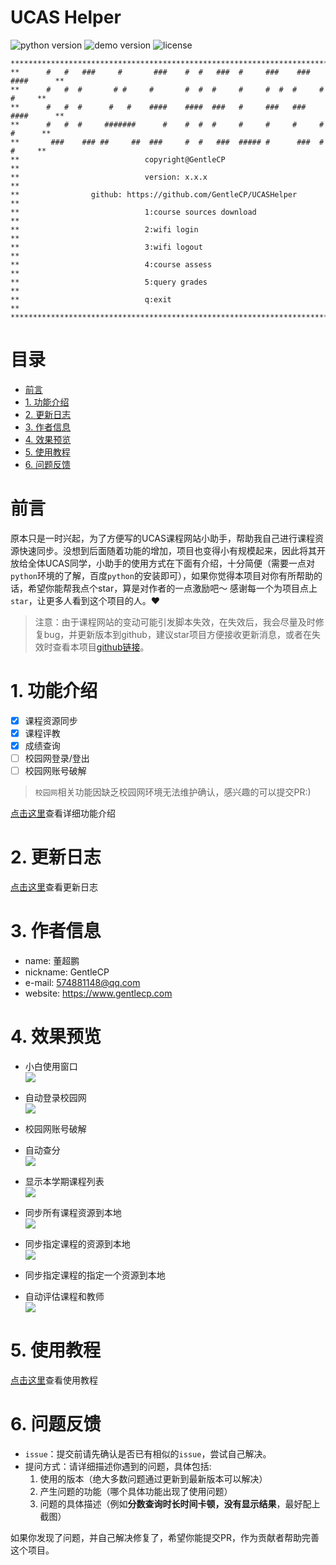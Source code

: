 # UCAS Helper
![python version](https://img.shields.io/badge/python-3.5%2B-blue)
![demo version](https://img.shields.io/badge/version-2.1.2-brightgreen)
![license](https://img.shields.io/badge/license-GNU%20v3-yellowgreen)
```angular2
*********************************************************************************
**      #   #   ###     #       ###    #  #   ###  #     ###    ###  ####      **
**      #   #  #       # #     #       #  #  #     #     #  #  #     #   #     **
**      #   #  #      #   #    ####    ####  ###   #     ###   ###   ####      **
**      #   #  #     #######      #    #  #  #     #     #     #     #  #      **
**       ###    ### ##     ##  ###     #  #   ###  ##### #      ###  #   #     **
**                            copyright@GentleCP                               **
**                            version: x.x.x                                   **
**                github: https://github.com/GentleCP/UCASHelper               **
**                            1:course sources download                        **
**                            2:wifi login                                     **
**                            3:wifi logout                                    **
**                            4:course assess                                  **
**                            5:query grades                                   **
**                            q:exit                                           **
*********************************************************************************
```
目录
=================
   * [前言](#前言)
   * [1. 功能介绍](#1-功能介绍)
   * [2. 更新日志](#2-更新日志)
   * [3. 作者信息](#3-作者信息)
   * [4. 效果预览](#4-效果预览)
   * [5. 使用教程](#5-使用教程)
   * [6. 问题反馈](#6-问题反馈)

# 前言

原本只是一时兴起，为了方便写的UCAS课程网站小助手，帮助我自己进行课程资源快速同步。没想到后面随着功能的增加，项目也变得小有规模起来，因此将其开放给全体UCAS同学，小助手的使用方式在下面有介绍，十分简便（需要一点对`python`环境的了解，百度`python`的安装即可），如果你觉得本项目对你有所帮助的话，希望你能帮我点个star，算是对作者的一点激励吧～ 感谢每一个为项目点上`star`，让更多人看到这个项目的人。❤️

> 注意：由于课程网站的变动可能引发脚本失效，在失效后，我会尽量及时修复bug，并更新版本到github，建议star项目方便接收更新消息，或者在失效时查看本项目[github链接](https://github.com/GentleCP/UCASHelper)。

# 1. 功能介绍
- [x] 课程资源同步
- [x] 课程评教
- [x] 成绩查询
- [ ] 校园网登录/登出
- [ ] 校园网账号破解

>  `校园网`相关功能因缺乏校园网环境无法维护确认，感兴趣的可以提交PR:)
 
[点击这里](docs/functions.md)查看详细功能介绍

# 2. 更新日志
[点击这里](docs/change_log.md)查看更新日志

# 3. 作者信息
- name: 董超鹏
- nickname: GentleCP
- e-mail: 574881148@qq.com
- website: https://www.gentlecp.com

# 4. 效果预览
- 小白使用窗口  
    ![](img/2-1.png)
- 自动登录校园网  
    ![](img/3-1.png)
- 校园网账号破解  

- 自动查分  
    ![](img/4-1.png)
- 显示本学期课程列表  
    ![](img/1-1.png)
    
- 同步所有课程资源到本地  
    ![](img/1-2.png)
- 同步指定课程的资源到本地      
    ![](img/1-3.png)
- 同步指定课程的指定一个资源到本地  
  
- 自动评估课程和教师  
    ![](img/5-1.png)

# 5. 使用教程

[点击这里](docs/usage.md)查看使用教程

# 6. 问题反馈
- `issue`：提交前请先确认是否已有相似的`issue`，尝试自己解决。
- 提问方式：请详细描述你遇到的问题，具体包括:
    1. 使用的版本（绝大多数问题通过更新到最新版本可以解决）
    2. 产生问题的功能（哪个具体功能出现了使用问题）
    3. 问题的具体描述（例如**分数查询时长时间卡顿，没有显示结果**，最好配上截图）

如果你发现了问题，并自己解决修复了，希望你能提交PR，作为贡献者帮助完善这个项目。

